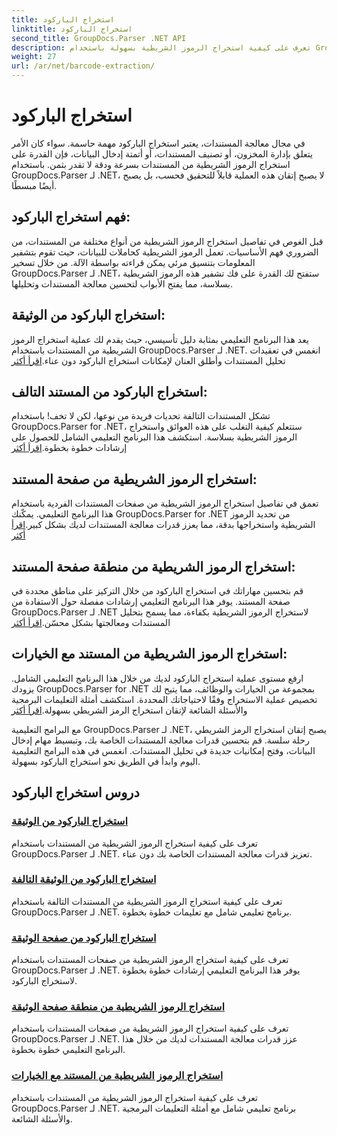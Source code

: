 ```yaml
---
title: استخراج الباركود
linktitle: استخراج الباركود
second_title: GroupDocs.Parser .NET API
description: تعرف على كيفية استخراج الرموز الشريطية بسهولة باستخدام GroupDocs.Parser لبرامج .NET التعليمية. تعزيز قدرات معالجة المستندات الخاصة بك الآن!
weight: 27
url: /ar/net/barcode-extraction/
---
```


# استخراج الباركود


في مجال معالجة المستندات، يعتبر استخراج الباركود مهمة حاسمة. سواء كان الأمر يتعلق بإدارة المخزون، أو تصنيف المستندات، أو أتمتة إدخال البيانات، فإن القدرة على استخراج الرموز الشريطية من المستندات بسرعة ودقة لا تقدر بثمن. باستخدام GroupDocs.Parser لـ .NET، لا يصبح إتقان هذه العملية قابلاً للتحقيق فحسب، بل يصبح أيضًا مبسطًا.

## فهم استخراج الباركود:

قبل الغوص في تفاصيل استخراج الرموز الشريطية من أنواع مختلفة من المستندات، من الضروري فهم الأساسيات. تعمل الرموز الشريطية كحاملات للبيانات، حيث تقوم بتشفير المعلومات بتنسيق مرئي يمكن قراءته بواسطة الآلة. من خلال تسخير GroupDocs.Parser لـ .NET، ستفتح لك القدرة على فك تشفير هذه الرموز الشريطية بسلاسة، مما يفتح الأبواب لتحسين معالجة المستندات وتحليلها.

## استخراج الباركود من الوثيقة:
 يعد هذا البرنامج التعليمي بمثابة دليل تأسيسي، حيث يقدم لك عملية استخراج الرموز الشريطية من المستندات باستخدام GroupDocs.Parser لـ .NET. انغمس في تعقيدات تحليل المستندات وأطلق العنان لإمكانات استخراج الباركود دون عناء.[اقرأ أكثر](./extract-barcodes-from-document/)

## استخراج الباركود من المستند التالف:
تشكل المستندات التالفة تحديات فريدة من نوعها، لكن لا تخف! باستخدام GroupDocs.Parser for .NET، ستتعلم كيفية التغلب على هذه العوائق واستخراج الرموز الشريطية بسلاسة. استكشف هذا البرنامج التعليمي الشامل للحصول على إرشادات خطوة بخطوة.[اقرأ أكثر](./extract-barcodes-from-corrupted-document/)

## استخراج الرموز الشريطية من صفحة المستند:
 تعمق في تفاصيل استخراج الرموز الشريطية من صفحات المستندات الفردية باستخدام هذا البرنامج التعليمي. يمكّنك GroupDocs.Parser for .NET من تحديد الرموز الشريطية واستخراجها بدقة، مما يعزز قدرات معالجة المستندات لديك بشكل كبير.[اقرأ أكثر](./extract-barcodes-from-document-page/)

## استخراج الرموز الشريطية من منطقة صفحة المستند:
 قم بتحسين مهاراتك في استخراج الباركود من خلال التركيز على مناطق محددة في صفحة المستند. يوفر هذا البرنامج التعليمي إرشادات مفصلة حول الاستفادة من GroupDocs.Parser لـ .NET لاستخراج الرموز الشريطية بكفاءة، مما يسمح بتحليل المستندات ومعالجتها بشكل محسّن.[اقرأ أكثر](./extract-barcodes-from-document-page-area/)

## استخراج الرموز الشريطية من المستند مع الخيارات:
ارفع مستوى عملية استخراج الباركود لديك من خلال هذا البرنامج التعليمي الشامل. يزودك GroupDocs.Parser for .NET بمجموعة من الخيارات والوظائف، مما يتيح لك تخصيص عملية الاستخراج وفقًا لاحتياجاتك المحددة. استكشف أمثلة التعليمات البرمجية والأسئلة الشائعة لإتقان استخراج الرمز الشريطي بسهولة.[اقرأ أكثر](./extract-barcodes-from-document-with-options/)

مع البرامج التعليمية GroupDocs.Parser لـ .NET، يصبح إتقان استخراج الرمز الشريطي رحلة سلسة. قم بتحسين قدرات معالجة المستندات الخاصة بك، وتبسيط مهام إدخال البيانات، وفتح إمكانيات جديدة في تحليل المستندات. انغمس في هذه البرامج التعليمية اليوم وابدأ في الطريق نحو استخراج الباركود بسهولة.
## دروس استخراج الباركود
### [استخراج الباركود من الوثيقة](./extract-barcodes-from-document/)
تعرف على كيفية استخراج الرموز الشريطية من المستندات باستخدام GroupDocs.Parser لـ .NET. تعزيز قدرات معالجة المستندات الخاصة بك دون عناء.
### [استخراج الباركود من الوثيقة التالفة](./extract-barcodes-from-corrupted-document/)
تعرف على كيفية استخراج الرموز الشريطية من المستندات التالفة باستخدام GroupDocs.Parser لـ .NET. برنامج تعليمي شامل مع تعليمات خطوة بخطوة.
### [استخراج الباركود من صفحة الوثيقة](./extract-barcodes-from-document-page/)
تعرف على كيفية استخراج الرموز الشريطية من صفحات المستندات باستخدام GroupDocs.Parser لـ .NET. يوفر هذا البرنامج التعليمي إرشادات خطوة بخطوة لاستخراج الباركود.
### [استخراج الرموز الشريطية من منطقة صفحة الوثيقة](./extract-barcodes-from-document-page-area/)
تعرف على كيفية استخراج الرموز الشريطية من صفحات المستندات باستخدام GroupDocs.Parser لـ .NET. عزز قدرات معالجة المستندات لديك من خلال هذا البرنامج التعليمي خطوة بخطوة.
### [استخراج الرموز الشريطية من المستند مع الخيارات](./extract-barcodes-from-document-with-options/)
تعرف على كيفية استخراج الرموز الشريطية من المستندات باستخدام GroupDocs.Parser لـ .NET. برنامج تعليمي شامل مع أمثلة التعليمات البرمجية والأسئلة الشائعة.